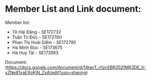 # Member List and Link document:

Member list:

- Tô Hải Đăng - SE172732
- Tsằn Trí Đức - SE172760
- Phan Thị Hoài Diễm - SE172790
- Hà Minh Đức - SE173675
- Hà Huy Tài - SE173563

Document: (https://docs.google.com/document/d/14tavT_n1zcEBR352fM63DE_V-xZNe81xaEXoKjN_ZsA/edit?usp=sharing)

